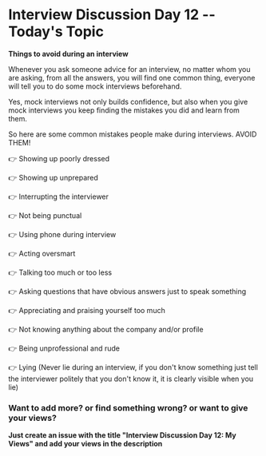 # Interview Discussion Day 12 -- Today's Topic

**Things to avoid during an interview**

Whenever you ask someone advice for an interview, no matter whom you are asking, from all the answers, you will find one common thing, everyone will tell you to do some mock interviews beforehand. 

Yes, mock interviews not only builds confidence, but also when you give mock interviews you keep finding the mistakes you did and learn from them.

So here are some common mistakes people make during interviews. AVOID THEM!

👉 Showing up poorly dressed

👉 Showing up unprepared

👉 Interrupting the interviewer

👉 Not being punctual

👉 Using phone during interview

👉 Acting oversmart 

👉 Talking too much or too less

👉 Asking questions that have obvious answers just to speak something

👉 Appreciating and praising yourself too much

👉 Not knowing anything about the company and/or profile

👉 Being unprofessional and rude

👉 Lying (Never lie during an interview, if you don't know something just tell the interviewer politely that you don't know it, it is clearly visible when you lie)

### Want to add more? or find something wrong? or want to give your views? 

**Just create an issue with the title "Interview Discussion Day 12: My Views" and add your views in the description**
